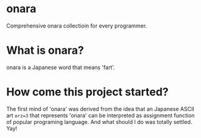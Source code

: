 onara
=====

Comprehensive onara collectioin for every programmer.

# What is onara?

onara is a Japanese word that means 'fart'.

# How come this project started?

The first mind of 'onara' was derived from the idea that an Japanese ASCII art `orz=3`
that represents 'onara' can be interpreted as assignment function of popular programing language.
And what should I do was totally settled.
Yay!
